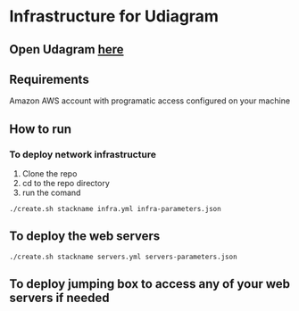# Infrastructure for Udiagram

## Open Udagram [here](http://ourse-webap-1d0ft9i6moqlo-1846019275.us-east-1.elb.amazonaws.com/)

## Requirements

Amazon AWS account with programatic access configured on your machine

## How to run

### To deploy network infrastructure

1. Clone the repo
2. cd to the repo directory
3. run the comand

```console
./create.sh stackname infra.yml infra-parameters.json
```

## To deploy the web servers

```console
./create.sh stackname servers.yml servers-parameters.json
```

## To deploy jumping box to access any of your web servers if needed
